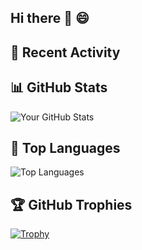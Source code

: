 ## Hi there 👋 😄

## 📌 Recent Activity
<!--START_SECTION:activity-->
<!--END_SECTION:activity-->

## 📊 GitHub Stats
![Your GitHub Stats](https://github-readme-stats.vercel.app/api?username=gabemods&show_icons=true&theme=default)

## 🧠 Top Languages
![Top Languages](https://github-readme-stats.vercel.app/api/top-langs/?username=gabemods&layout=compact&langs_count=6&theme=default)

## 🏆 GitHub Trophies
[![Trophy](https://github-profile-trophy.vercel.app/?username=gabemods&theme=flat)](https://github.com/ryo-ma/github-profile-trophy)
